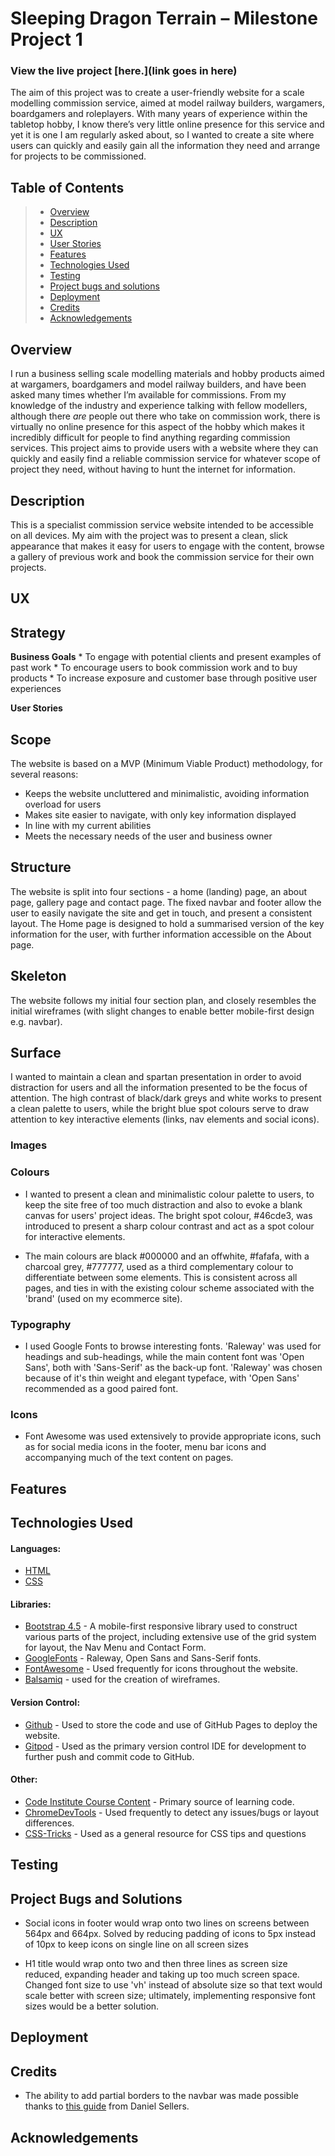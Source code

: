 # Sleeping Dragon Terrain – Milestone Project 1
### View the live project [here.](link goes in here)

The aim of this project was to create a user-friendly website for a scale modelling commission service, aimed at model railway builders, wargamers, boardgamers and roleplayers. 
With many years of experience within the tabletop hobby, I know there’s very little online presence for this service and yet it is one I am regularly asked about, 
so I wanted to create a site where users can quickly and easily gain all the information they need and arrange for projects to be commissioned. 


## Table of Contents

> -	[Overview](#Overview)
> -	[Description](#Description)
> -	[UX](#UX)
> -	[User Stories](#User-Stories)
> -	[Features](#Features)
> -	[Technologies Used](#Technologies-Used)
> -	[Testing](#Testing)
> -	[Project bugs and solutions](#project-bugs-and-solutions)
> - [Deployment](#deployment)
> -	[Credits](#credits)
> - [Acknowledgements](#Acknowledgements)

## Overview

I run a business selling scale modelling materials and hobby products aimed at wargamers, boardgamers and model railway builders,
and have been asked many times whether I’m available for commissions. From my knowledge of the industry and experience talking with fellow modellers,
although there *are* people out there who take on commission work, there is virtually no online presence for this aspect of the hobby which makes it
incredibly difficult for people to find anything regarding commission services. This project aims to provide users with a website where they can quickly
and easily find a reliable commission service for whatever scope of project they need, without having to hunt the internet for information.

## Description

This is a specialist commission service website intended to be accessible on all devices. My aim with the project was to present a clean, slick appearance 
that makes it easy for users to engage with the content, browse a gallery of previous work and book the commission service for their own projects.

## UX
## Strategy

**Business Goals**
    * To engage with potential clients and present examples of past work
    * To encourage users to book commission work and to buy products
    * To increase exposure and customer base through positive user experiences
    
**User Stories**
    
## Scope

The website is based on a MVP (Minimum Viable Product) methodology, for several reasons:

* Keeps the website uncluttered and minimalistic, avoiding information overload for users
* Makes site easier to navigate, with only key information displayed
* In line with my current abilities
* Meets the necessary needs of the user and business owner 

## Structure

The website is split into four sections - a home (landing) page, an about page, gallery page and contact page. The fixed navbar and footer allow the user to easily navigate the site 
and get in touch, and present a consistent layout. The Home page is designed to hold a summarised version of the key information for the user, with further information accessible 
on the About page. 

## Skeleton

The website follows my initial four section plan, and closely resembles the initial wireframes (with slight changes to enable better mobile-first design e.g. navbar).

## Surface

I wanted to maintain a clean and spartan presentation in order to avoid distraction for users and all the information presented to be the focus of attention. The high contrast 
of black/dark greys and white works to present a clean palette to users, while the bright blue spot colours serve to draw attention to key interactive elements (links, nav 
elements and social icons). 

### Images
### Colours

* I wanted to present a clean and minimalistic colour palette to users, to keep the site free of too much distraction and also to evoke a blank canvas for users' project ideas. 
The bright spot colour, #46cde3, was introduced to present a sharp colour contrast and act as a spot colour for interactive elements. 

* The main colours are black #000000 and an offwhite, #fafafa, with a charcoal grey, #777777, used as a third complementary colour to differentiate between some elements. 
This is consistent across all pages, and ties in with the existing colour scheme associated with the 'brand' (used on my ecommerce site).

### Typography

* I used Google Fonts to browse interesting fonts. 'Raleway' was used for headings and sub-headings, while the main content font was 'Open Sans', both with 'Sans-Serif' 
as the back-up font. 'Raleway' was chosen because of it's thin weight and elegant typeface, with 'Open Sans' recommended as a good paired font. 

### Icons
* Font Awesome was used extensively to provide appropriate icons, such as for social media icons in the footer, menu bar icons and accompanying much of the text content on pages.

## Features
## Technologies Used

#### Languages:
* [HTML](https://en.wikipedia.org/wiki/HTML)
* [CSS](https://en.wikipedia.org/wiki/CSS)

#### Libraries:
* [Bootstrap 4.5](https://getbootstrap.com/) - A mobile-first responsive library used to construct various parts of the project, including extensive use of the grid system for 
layout, the Nav Menu and Contact Form.
* [GoogleFonts](https://fonts.google.com/) - Raleway, Open Sans and Sans-Serif fonts.
* [FontAwesome](https://fontawesome.com/) - Used frequently for icons throughout the website.
* [Balsamiq](https://balsamiq.com/) - used for the creation of wireframes.

#### Version Control:
* [Github](https://github.com/) - Used to store the code and use of GitHub Pages to deploy the website. 
* [Gitpod](https://gitpod.io/) - Used as the primary version control IDE for development to further push and commit code to GitHub.

#### Other:
* [Code Institute Course Content](https://courses.codeinstitute.net/) - Primary source of learning code.
* [ChromeDevTools](https://developers.google.com/web/tools/chrome-devtools) - Used frequently to detect any issues/bugs or layout differences.
* [CSS-Tricks](https://css-tricks.com/) - Used as a general resource for CSS tips and questions


## Testing
## Project Bugs and Solutions

* Social icons in footer would wrap onto two lines on screens between 564px and 664px. Solved by reducing padding of icons to 5px instead of 10px
 to keep icons on single line on all screen sizes

* H1 title would wrap onto two and then three lines as screen size reduced, expanding header and taking up too much screen space. 
 Changed font size to use 'vh' instead of absolute size so that text would scale better with screen size; ultimately, implementing responsive font sizes would be a better solution.

## Deployment
## Credits

* The ability to add partial borders to the navbar was made possible thanks to [this guide](https://dev.to/designfrontier/css-only-partial-width-borders-4lcf) from Daniel Sellers.

## Acknowledgements
